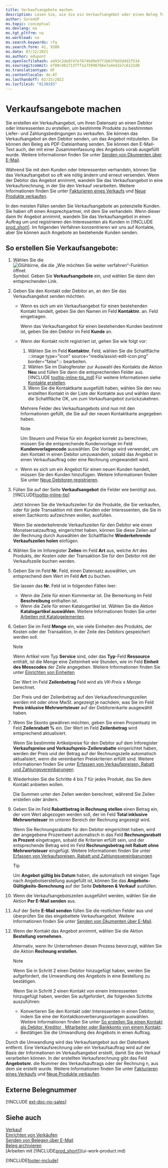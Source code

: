 ```yaml
---
title: Verkaufsangebote machen
description: Lesen Sie, wie Sie ein Verkaufsangebot oder einen Beleg für eine Angebotsanfrage (RFQ) erstellen, um Ihr Angebot an einen Debitor oder Interessenten zum Verkauf von Produkten zu bestimmten Bedingungen zu erstellen.
author: SorenGP
ms.topic: conceptual
ms.devlang: na
ms.tgt_pltfrm: na
ms.workload: na
ms.search.keywords: rfq
ms.search.form: 41, 9300
ms.date: 07/12/2021
ms.author: edupont
ms.openlocfilehash: a493c2de0747e7674bd9e9771b63f8d3ddd1f534
ms.sourcegitcommit: ef80c461713fff1a75998766e7a4ed3a7c6121d0
ms.translationtype: HT
ms.contentlocale: de-AT
ms.lasthandoff: 02/15/2022
ms.locfileid: "8130193"
---
```

# <a name="make-sales-quotes"></a>Verkaufsangebote machen

Sie erstellen ein Verkaufsangebot, um Ihren Datensatz an einen Debitor oder Interessenten zu erstellen, um bestimmte Produkte zu bestimmten Liefer- und Zahlungsbedingungen zu verkaufen. Sie können das Verkaufsangebot an den Debitor senden, um das Angebot mitzuteilen. Sie können den Beleg als PDF-Dateianhang senden. Sie können den E-Mail-Text auch, der mit einer Zusammenfassung des Angebots vorab ausgefüllt wurde. Weitere Informationen finden Sie unter [Senden von Dkumenten über E-Mail](ui-how-send-documents-email.md).

Während Sie mit dem Kunden oder Interessenten verhandeln, können Sie das Verkaufsangebot so oft wie nötig ändern und erneut versenden. Wenn der Debitor das Angebot annimmt, wandeln Sie das Verkaufsangebot in eine Verkaufsrechnung, in der Sie den Verkauf verarbeiten. Weitere Informationen finden Sie unter [Fakturieren eines Verkaufs](sales-how-invoice-sales.md) und [Neue Produkte verkaufen](sales-how-sell-products.md).

In den meisten Fällen senden Sie Verkaufsangebote an potenzielle Kunden. Sie haben oft einen Ansprechpartner, mit dem Sie verhandeln. Wenn dieser dann Ihr Angebot annimmt, wandeln Sie das Verkaufsangebot in einen Auftrag um und registrieren den Interessenten als Kunden in [!INCLUDE [prod_short](includes/prod_short.md)]. Im folgenden Verfahren konzentrieren wir uns auf Kontakte, aber Sie können auch Angebote an bestehende Kunden senden.  

## <a name="to-create-a-sales-quote"></a>So erstellen Sie Verkaufsangebote:

1. Wählen Sie die ![Glühbirne, die die „Wie möchten Sie weiter verfahren“-Funktion öffnet.](media/ui-search/search_small.png "Tell me-Funktion") Symbol. Geben Sie **Verkaufsangebote** ein, und wählen Sie dann den entsprechenden Link.
2. Geben Sie den Kontakt oder Debitor an, an den Sie das Verkaufsangebot senden möchten.

    - Wenn es sich um ein Verkaufsangebot für einen bestehenden Kontakt handelt, geben Sie den Namen im Feld **Kontaktnr.** an. Feld eingetragen.  

        Wenn das Verkaufsangebot für einen bestehenden Kunden bestimmt ist, geben Sie den Debitor im Feld **Kunde** an.
    - Wenn der Kontakt nicht registriert ist, gehen Sie wie folgt vor:

        1. Wählen Sie im Feld **Kontaktnr.** Feld, wählen Sie die Schaltfläche :::image type="icon" source="media/assist-edit-icon.png" border="false"::: bearbeiten.
        2. Wählen Sie im Dialogfenster zur Auswahl des Kontakts die Aktion **Neu** und füllen Sie dann die entsprechenden Felder aus. [!INCLUDE [tooltip-inline-tip_md](includes/tooltip-inline-tip_md.md)] Für weitere Informationen siehe [Kontakte erstellen](marketing-create-contact-companies.md).  
        3. Wenn Sie die Kontaktkarte ausgefüllt haben, wählen Sie den neu erstellten Kontakt in der Liste der Kontakte aus und wählen dann die Schaltfläche OK, um zum Verkaufsangebot zurückzukehren.

        Mehrere Felder des Verkaufsangebots sind nun mit den Informationen gefüllt, die Sie auf der neuen Kontaktkarte angegeben haben.

        > [!NOTE]
        > Um Steuern und Preise für ein Angebot korrekt zu berechnen, müssen Sie die entsprechende Kundenvorlage im Feld **Kundenvorlagencode** auswählen. Die Vorlage wird verwendet, um den Kontakt in einen Debitor umzuwandeln, sobald das Angebot in einen Verkaufsauftrag oder eine Rechnung umgewandelt wird.
    -  Wenn es sich um ein Angebot für einen neuen Kunden handelt, müssen Sie den Kunden hinzufügen. Weitere Informationen finden Sie unter [Neue Debitoren registrieren](sales-how-register-new-customers.md).  

3. Füllen Sie auf der Seite **Verkaufsangebot** die Felder wie benötigt aus. [!INCLUDE[tooltip-inline-tip](includes/tooltip-inline-tip_md.md)]  

    Jetzt können Sie die Verkaufszeilen für die Produkte, die Sie verkaufen, oder für jede Transaktion mit dem Kunden oder Interessenten, die Sie in einem Sachkonto aufzeichnen wollen, ausfüllen.  

    Wenn Sie wiederkehrende Verkaufszeilen für den Debitor wie einen Monatsersatzauftrag, eingerichtet haben, können Sie diese Zeilen auf der Rechnung durch Auswählen der Schaltfläche **Wiederkehrende Verkaufszeilen holen** einfügen.  

4. Wählen Sie im Inforegister **Zeilen** im Feld **Art** aus, welche Art des Produkts, der Kosten oder der Transaktion Sie für den Debitor mit der Verkaufszeile buchen werden.
5. Geben Sie im Feld **Nr.** Feld, einen Datensatz auswählen, um entsprechend dem Wert im Feld **Art** zu buchen.

    Sie lassen das **Nr.** Feld ist in folgenden Fällen leer:
    - Wenn die Zeile für einen Kommentar ist. Die Bemerkung im Feld **Beschreibung** enthalten ist.
    - Wenn die Zeile für einen Katalogartikel ist. Wählen Sie die Aktion **Katalogartikel auswählen**. Weitere Informationen finden Sie unter [Arbeiten mit Katalogelementen](inventory-how-work-nonstock-items.md).

6. Geben Sie im Feld **Menge** ein, wie viele Einheiten des Produkts, der Kosten oder der Transaktion, in der Zeile des Debitors gespeichert werden soll.

    > [!NOTE]  
    >  Wenn Artikel vom Typ **Service** sind, oder das **Typ**-Feld **Ressource** enthält, ist die Menge eine Zeiteinheit wie Stunden, wie im Feld **Einheit des Messcodes** der Zeile angegeben. Weitere Informationen finden Sie unter [Einrichten von Einheiten](inventory-how-setup-units-of-measure.md)

    Der Wert im Feld **Zeilenbetrag** Feld wird als *VK-Preis* x *Menge* berechnet.  

    Der Preis und der Zeilenbetrag auf den Verkaufsrechnungszeilen werden mit oder ohne MwSt. angezeigt je nachdem, was Sie im Feld **Preis inklusive Mehrwertsteuer** auf der Debitorenkarte ausgewählt haben.  
7. Wenn Sie Skonto gewähren möchten, geben Sie einen Prozentsatz im Feld **Zeilenrabatt %** ein. Der Wert im Feld **Zeilenbetrag** wird entsprechend aktualisiert.  

    Wenn Sie bestimmte Artikelpreise für den Debitor auf dem Inforegister **Verkaufspreise und Verkaufspreis-Zeilenrabatte** eingerichtet haben, werden der Preis und der Betrag auf der Rechnungszeile automatisch aktualisiert, wenn die vereinbarten Preiskriterien erfüllt sind. Weitere Informationen finden Sie unter [Erfassen von Verkaufspreisen, Rabatt und Zahlungsvereinbarungen](sales-how-record-sales-price-discount-payment-agreements.md)  
8. Wiederholen Sie die Schritte 4 bis 7 für jedes Produkt, das Sie dem Kontakt anbieten wollen.

    Die Summen unter den Zeilen werden berechnet, während Sie Zeilen erstellen oder ändern.  
9. Geben Sie im Feld **Rabattbetrag in Rechnung stellen** einen Betrag ein, der vom Wert abgezogen werden soll, der im Feld **Total inklusive Mehrwertsteuer** im unteren Bereich der Rechnung angezeigt wird.

    Wenn Sie Rechnungsrabatte für den Debitor eingerichtet haben, wird der angegebene Prozentwert automatisch in das Feld **Rechnungsrabatt in Prozent** eingetragen, sobald die Kriterien erfüllt sein, und der entsprechende Betrag wird im Feld **Rechnungsbetrag mit Rabatt ohne Mehrwertsteuer** eingefügt. Weitere Informationen finden Sie unter [Erfassen von Verkaufspreisen, Rabatt und Zahlungsvereinbarungen](sales-how-record-sales-price-discount-payment-agreements.md)

    > [!TIP]
    > Um **Angebot gültig bis Datum** haben, die automatisch mit einigen Tage nach Angebotserstellung ausgefüllt ist, können Sie das **Angebots-Gültigkeits-Berechnung** auf der Seite **Debitoren & Verkauf** ausfüllen.

10. Wenn die Verkaufsangebotszeilen ausgeführt werden, wählen Sie die Aktion **Per E-Mail senden** aus.
11. Auf der Seite **E-Mail senden** füllen Sie die restlichen Felder aus und überprüfen Sie das eingebettete Verkaufsangebot. Weitere Informationen finden Sie unter [Senden von Dkumenten über E-Mail](ui-how-send-documents-email.md).
12. Wenn der Kontakt das Angebot annimmt, wählen Sie die Aktion **Bestellung vornehmen**.  

    Alternativ, wenn Ihr Unternehmen diesen Prozess bevorzugt, wählen Sie die Aktion **Rechnung erstellen**.  
    > [!NOTE]
    > Wenn Sie in Schritt 2 einen Debitor hinzugefügt haben, werden Sie aufgefordert, die Umwandlung des Angebots in eine Bestellung zu bestätigen.  
    >
    > Wenn Sie in Schritt 2 einen Kontakt von einem Interessenten hinzugefügt haben, werden Sie aufgefordert, die folgenden Schritte auszuführen:
    >
    >  - Konvertieren Sie den Kontakt oder Interessenten in einen Debitor, indem Sie eine der Kontaktkonvertierungsvorlagen auswählen. Weitere Informationen finden Sie unter [So erstellen Sie einen Kontakt als Debitor, Kreditor , Mitarbeiter oder Bankkonto von einem Kontakt](marketing-create-contact-companies.md#to-create-a-customer-vendor-employee-or-bank-account-from-a-contact).  
    > - Bestätigen Sie die Umwandlung des Angebots in einen Auftrag.

Durch die Umwandlung wird das Verkaufsangebot aus der Datenbank entfernt. Eine Verkaufsrechnung oder ein Verkaufsauftrag wird auf der Basis der Informationen im Verkaufsangebot erstellt, damit Sie den Verkauf verarbeiten können. In der erstellten Verkaufsrechnung gibt das Feld **Angebotsnr.** die Nummer des Verkaufsauftrags oder der Rechnung  n, aus dem sie erstellt wurde. Weitere Informationen finden Sie unter [Fakturieren eines Verkaufs](sales-how-invoice-sales.md) und [Neue Produkte verkaufen](sales-how-sell-products.md).  

## <a name="external-document-number"></a>Externe Belegnummer

[!INCLUDE [ext-doc-no-sales](includes/ext-doc-no-sales.md)]

## <a name="see-also"></a>Siehe auch

[Verkauf](sales-manage-sales.md)  
[Einrichten von Verkäufen](sales-setup-sales.md)  
[Senden von Belegen über E-Mail](ui-how-send-documents-email.md)  
[Beleg archivieren](across-how-to-archive-documents.md)  
[Arbeiten mit [!INCLUDE[prod_short](includes/prod_short.md)]](ui-work-product.md)  

[!INCLUDE[footer-include](includes/footer-banner.md)]